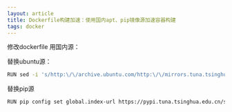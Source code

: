```yaml
---
layout: article
title: Dockerfile构建加速：使用国内apt、pip镜像源加速容器构建
tags: docker
---
```



修改dockerfile 用国内源：

替换ubuntu源：
```bash
RUN sed -i 's/http:\/\/archive.ubuntu.com/http:\/\/mirrors.tuna.tsinghua.edu.cn\/ubuntu/g' /etc/apt/sources.list
```

替换pip源
```bash
RUN pip config set global.index-url https://pypi.tuna.tsinghua.edu.cn/simple
```

